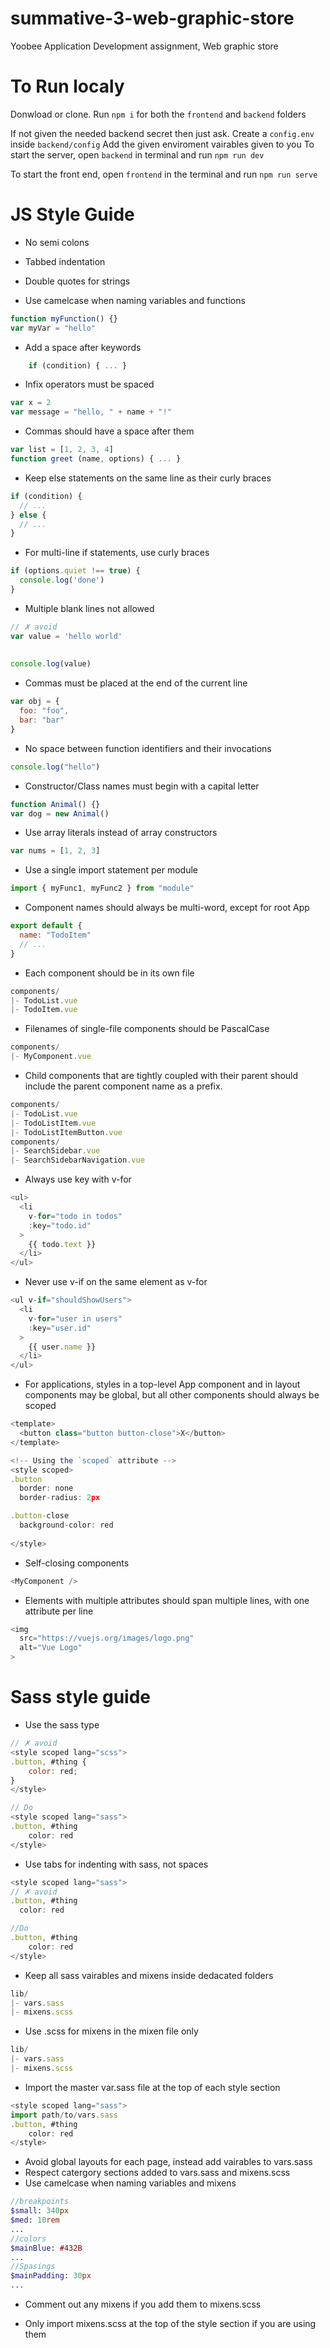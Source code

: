 # summative-3-web-graphic-store
Yoobee Application Development assignment, Web graphic store

# To Run localy

Donwload or clone. Run `npm i` for both the `frontend` and `backend` folders

If not given the needed backend secret then just ask. Create a `config.env` inside `backend/config` Add the given enviroment vairables given to you
To start the server, open `backend` in terminal and run `npm run dev`

To start the front end, open `frontend` in the terminal and run `npm run serve`

# JS Style Guide

- No semi colons
- Tabbed indentation
- Double quotes for strings

- Use camelcase when naming variables and functions
```javascript
function myFunction() {}
var myVar = "hello"
```

- Add a space after keywords
```javascript
    if (condition) { ... }
```

- Infix operators must be spaced
```javascript
var x = 2
var message = "hello, " + name + "!"
```

- Commas should have a space after them
```javascript
var list = [1, 2, 3, 4]
function greet (name, options) { ... }
```

- Keep else statements on the same line as their curly braces
```javascript
if (condition) {
  // ...
} else {
  // ...
}
```

- For multi-line if statements, use curly braces
```javascript
if (options.quiet !== true) {
  console.log('done')
}
```

- Multiple blank lines not allowed
```javascript
// ✗ avoid
var value = 'hello world'
 
 
console.log(value)
```

- Commas must be placed at the end of the current line
```javascript
var obj = {
  foo: "foo",
  bar: "bar"
}
```

- No space between function identifiers and their invocations
```javascript
console.log("hello")
```

- Constructor/Class names must begin with a capital letter
```javascript
function Animal() {}
var dog = new Animal()
```

- Use array literals instead of array constructors

```javascript
var nums = [1, 2, 3]
```

- Use a single import statement per module
```javascript
import { myFunc1, myFunc2 } from "module"
```

- Component names should always be multi-word, except for root App
```javascript
export default {
  name: "TodoItem"
  // ...
}
```

- Each component should be in its own file
```javascript
components/
|- TodoList.vue
|- TodoItem.vue
```

- Filenames of single-file components should be PascalCase
```javascript
components/
|- MyComponent.vue
```

- Child components that are tightly coupled with their parent should include the parent component name as a prefix.

```javascript
components/
|- TodoList.vue
|- TodoListItem.vue
|- TodoListItemButton.vue
components/
|- SearchSidebar.vue
|- SearchSidebarNavigation.vue
```

- Always use key with v-for
```javascript
<ul>
  <li
    v-for="todo in todos"
    :key="todo.id"
  >
    {{ todo.text }}
  </li>
</ul>
```

- Never use v-if on the same element as v-for
```javascript
<ul v-if="shouldShowUsers">
  <li
    v-for="user in users"
    :key="user.id"
  >
    {{ user.name }}
  </li>
</ul>
```

- For applications, styles in a top-level App component and in layout components may be global, but all other components should always be scoped
```javascript
<template>
  <button class="button button-close">X</button>
</template>

<!-- Using the `scoped` attribute -->
<style scoped>
.button 
  border: none
  border-radius: 2px

.button-close 
  background-color: red
  
</style>
```

- Self-closing components
```javascript
<MyComponent />
```

- Elements with multiple attributes should span multiple lines, with one attribute per line
```javascript
<img
  src="https://vuejs.org/images/logo.png"
  alt="Vue Logo"
>
```

# Sass style guide

- Use the sass type

```javascript
// ✗ avoid
<style scoped lang="scss">
.button, #thing {
    color: red;
}
</style>

// Do
<style scoped lang="sass">
.button, #thing
    color: red
</style>
```

- Use tabs for indenting with sass, not spaces

```javascript
<style scoped lang="sass">
// ✗ avoid
.button, #thing
  color: red

//Do
.button, #thing
    color: red
</style>
```

- Keep all sass vairables and mixens inside dedacated folders

```javascript
lib/
|- vars.sass
|- mixens.scss
```

- Use .scss for mixens in the mixen file only

```javascript
lib/
|- vars.sass
|- mixens.scss
```

- Import the master var.sass file at the top of each style section

```javascript
<style scoped lang="sass">
import path/to/vars.sass
.button, #thing
    color: red
</style>
```

- Avoid global layouts for each page, instead add vairables to vars.sass
- Respect catergory sections added to vars.sass and mixens.scss
- Use camelcase when naming variables and mixens

```sass
//breakpoints
$small: 340px
$med: 10rem
...
//colors
$mainBlue: #432B
...
//Spasings
$mainPadding: 30px
...
```

- Comment out any mixens if you add them to mixens.scss

- Only import mixens.scss at the top of the style section if you are using them

